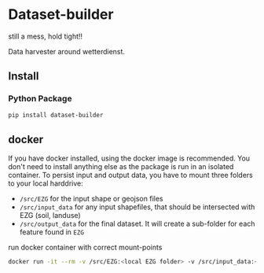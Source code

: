 # Dataset-builder

still a mess, hold tight!!

Data harvester around wetterdienst. 


## Install

### Python Package

```bash
pip install dataset-builder
```

## docker

If you have docker installed, using the docker image is recommended.
You don't need to install anything else as the package is run in an isolated container. To persist input and output data,
you have to mount three folders to your local harddrive:
 * `/src/EZG` for the input shape or geojson files
 * `/src/input_data` for any input shapefiles, that should be intersected with EZG (soil, landuse)
 * `/src/output_data` for the final dataset. It will create a sub-folder for each feature found in `EZG`

 
run docker container with correct mount-points

```bash
docker run -it --rm -v /src/EZG:<local EZG folder> -v /src/input_data:<local input folder> -v /src/output_data:<local output target> ghcr.io/camels-de/dataset-builder
```
